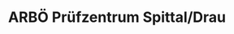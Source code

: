 ---
title: "ARBÖ Prüfzentrum Spittal/Drau"
url: /spittal-an-der-drau/arboe-pruefzentrum-spittal-drau/
shop: Autowerkstatt
---